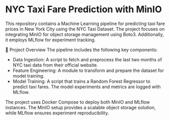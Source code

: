 # NYC Taxi Fare Prediction with MinIO
This repository contains a Machine Learning pipeline for predicting taxi fare prices in New York City using the NYC Taxi Dataset. The project focuses on integrating MinIO for object storage management using Boto3. Additionally, it employs MLflow for experiment tracking.

📌 Project Overview
The pipeline includes the following key components:

* Data Ingestion: A script to fetch and preprocess the last two months of NYC taxi data from their official website.
* Feature Engineering: A module to transform and prepare the dataset for model training.
* Model Training: A script that trains a Random Forest Regressor to predict taxi fares. The model experiments and metrics are logged with MLflow.

The project uses Docker Compose to deploy both MinIO and MLflow instances. The MinIO setup provides a scalable object storage solution, while MLflow ensures experiment reproducibility.